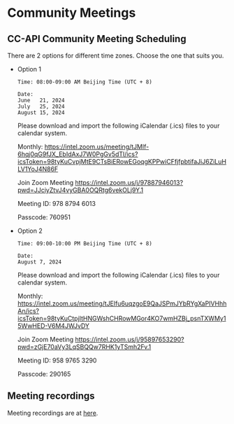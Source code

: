 # Community Meetings

## CC-API Community Meeting Scheduling

There are 2 options for different time zones. Choose the one that suits you.

- Option 1

    ```
    Time: 08:00-09:00 AM Beijing Time (UTC + 8)

    Date: 
    June   21, 2024
    July   25, 2024
    August 15, 2024
    ``````
    
    Please download and import the following iCalendar (.ics) files to your calendar system.

    Monthly: https://intel.zoom.us/meeting/tJMlf-6hqj0qG9fJX_EbIdAxJ7W0PgGv5dTl/ics?icsToken=98tyKuCvpjMtE9CTsBiERowEGoqgKPPwiCFfjfpbtifaJiJ6ZiLuHLV1YoJ4N86F


    Join Zoom Meeting
    https://intel.zoom.us/j/97887946013?pwd=JJciyZtvJ4vyGBA0OQRtg6vekOLj9Y.1

    Meeting ID: 978 8794 6013

    Passcode: 760951

- Option 2

    ```
    Time: 09:00-10:00 PM Beijing Time (UTC + 8)

    Date: 
    August 7, 2024
    ```
    
    Please download and import the following iCalendar (.ics) files to your calendar system.

    Monthly: https://intel.zoom.us/meeting/tJElfu6uqzgoE9QaJSPmJYbRYgXaPIVHhhAn/ics?icsToken=98tyKuCtpjItHNGWshCHRowMGor4KO7wmHZBj_psnTXWMy15WwHED-V6M4JWJvDY


    Join Zoom Meeting
    https://intel.zoom.us/j/95897653290?pwd=zGjE70aVy3LqSBQQw7RHK1yTSmh2Fv.1

    Meeting ID: 958 9765 3290

    Passcode: 290165


## Meeting recordings

Meeting recordings are at [here](https://drive.google.com/drive/folders/1rmB-ePs-LXRvmyRKcGgFgFk3S4RrGG8Q?hl=en).
